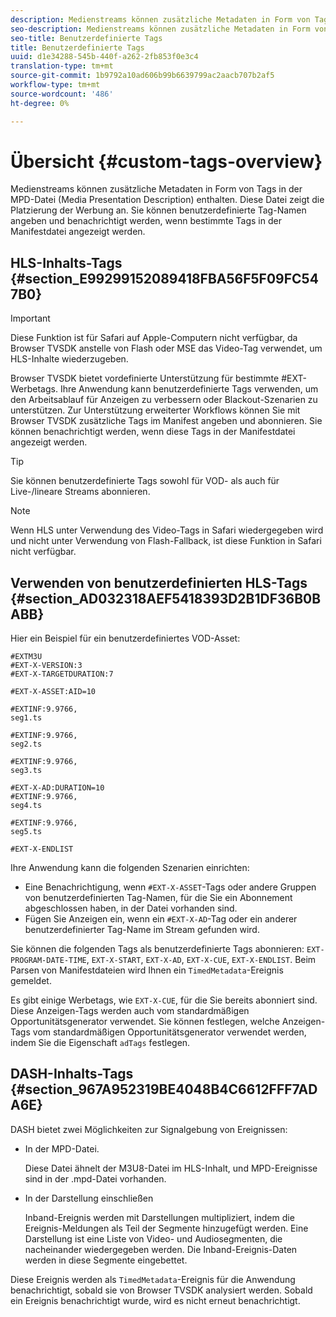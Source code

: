 ```yaml
---
description: Medienstreams können zusätzliche Metadaten in Form von Tags in der MPD-Datei (Media Presentation Description) enthalten. Diese Datei zeigt die Platzierung der Werbung an. Sie können benutzerdefinierte Tag-Namen angeben und benachrichtigt werden, wenn bestimmte Tags in der Manifestdatei angezeigt werden.
seo-description: Medienstreams können zusätzliche Metadaten in Form von Tags in der MPD-Datei (Media Presentation Description) enthalten. Diese Datei zeigt die Platzierung der Werbung an. Sie können benutzerdefinierte Tag-Namen angeben und benachrichtigt werden, wenn bestimmte Tags in der Manifestdatei angezeigt werden.
seo-title: Benutzerdefinierte Tags
title: Benutzerdefinierte Tags
uuid: d1e34288-545b-440f-a262-2fb853f0e3c4
translation-type: tm+mt
source-git-commit: 1b9792a10ad606b99b6639799ac2aacb707b2af5
workflow-type: tm+mt
source-wordcount: '486'
ht-degree: 0%

---
```



# Übersicht {#custom-tags-overview}

Medienstreams können zusätzliche Metadaten in Form von Tags in der MPD-Datei (Media Presentation Description) enthalten. Diese Datei zeigt die Platzierung der Werbung an. Sie können benutzerdefinierte Tag-Namen angeben und benachrichtigt werden, wenn bestimmte Tags in der Manifestdatei angezeigt werden.

## HLS-Inhalts-Tags {#section_E99299152089418FBA56F5F09FC547B0}

>[!IMPORTANT]
>
>Diese Funktion ist für Safari auf Apple-Computern nicht verfügbar, da Browser TVSDK anstelle von Flash oder MSE das Video-Tag verwendet, um HLS-Inhalte wiederzugeben.

Browser TVSDK bietet vordefinierte Unterstützung für bestimmte #EXT-Werbetags. Ihre Anwendung kann benutzerdefinierte Tags verwenden, um den Arbeitsablauf für Anzeigen zu verbessern oder Blackout-Szenarien zu unterstützen. Zur Unterstützung erweiterter Workflows können Sie mit Browser TVSDK zusätzliche Tags im Manifest angeben und abonnieren. Sie können benachrichtigt werden, wenn diese Tags in der Manifestdatei angezeigt werden.

>[!TIP]
>
>Sie können benutzerdefinierte Tags sowohl für VOD- als auch für Live-/lineare Streams abonnieren.

>[!NOTE]
>
>Wenn HLS unter Verwendung des Video-Tags in Safari wiedergegeben wird und nicht unter Verwendung von Flash-Fallback, ist diese Funktion in Safari nicht verfügbar.

## Verwenden von benutzerdefinierten HLS-Tags {#section_AD032318AEF5418393D2B1DF36B0BABB}

Hier ein Beispiel für ein benutzerdefiniertes VOD-Asset:

```
#EXTM3U
#EXT-X-VERSION:3
#EXT-X-TARGETDURATION:7
 
#EXT-X-ASSET:AID=10
 
#EXTINF:9.9766,
seg1.ts
 
#EXTINF:9.9766,
seg2.ts
 
#EXTINF:9.9766,
seg3.ts
 
#EXT-X-AD:DURATION=10
#EXTINF:9.9766,
seg4.ts
 
#EXTINF:9.9766,
seg5.ts
 
#EXT-X-ENDLIST
```

Ihre Anwendung kann die folgenden Szenarien einrichten:

* Eine Benachrichtigung, wenn `#EXT-X-ASSET`-Tags oder andere Gruppen von benutzerdefinierten Tag-Namen, für die Sie ein Abonnement abgeschlossen haben, in der Datei vorhanden sind.
* Fügen Sie Anzeigen ein, wenn ein `#EXT-X-AD`-Tag oder ein anderer benutzerdefinierter Tag-Name im Stream gefunden wird.

Sie können die folgenden Tags als benutzerdefinierte Tags abonnieren: `EXT-PROGRAM-DATE-TIME`, `EXT-X-START`, `EXT-X-AD`, `EXT-X-CUE`, `EXT-X-ENDLIST`. Beim Parsen von Manifestdateien wird Ihnen ein `TimedMetadata`-Ereignis gemeldet.

Es gibt einige Werbetags, wie `EXT-X-CUE`, für die Sie bereits abonniert sind. Diese Anzeigen-Tags werden auch vom standardmäßigen Opportunitätsgenerator verwendet. Sie können festlegen, welche Anzeigen-Tags vom standardmäßigen Opportunitätsgenerator verwendet werden, indem Sie die Eigenschaft `adTags` festlegen.

## DASH-Inhalts-Tags {#section_967A952319BE4048B4C6612FFF7ADA6E}

DASH bietet zwei Möglichkeiten zur Signalgebung von Ereignissen:

* In der MPD-Datei.

   Diese Datei ähnelt der M3U8-Datei im HLS-Inhalt, und MPD-Ereignisse sind in der .mpd-Datei vorhanden.
* In der Darstellung einschließen

   Inband-Ereignis werden mit Darstellungen multipliziert, indem die Ereignis-Meldungen als Teil der Segmente hinzugefügt werden. Eine Darstellung ist eine Liste von Video- und Audiosegmenten, die nacheinander wiedergegeben werden. Die Inband-Ereignis-Daten werden in diese Segmente eingebettet.

Diese Ereignis werden als `TimedMetadata`-Ereignis für die Anwendung benachrichtigt, sobald sie von Browser TVSDK analysiert werden. Sobald ein Ereignis benachrichtigt wurde, wird es nicht erneut benachrichtigt.
